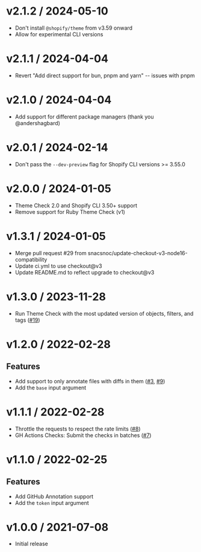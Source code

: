 # v2.1.2 / 2024-05-10

- Don't install `@shopify/theme` from v3.59 onward
- Allow for experimental CLI versions

# v2.1.1 / 2024-04-04

- Revert "Add direct support for bun, pnpm and yarn" -- issues with pnpm

# v2.1.0 / 2024-04-04

- Add support for different package managers (thank you @andershagbard)

# v2.0.1 / 2024-02-14

- Don't pass the `--dev-preview` flag for Shopify CLI versions >= 3.55.0

# v2.0.0 / 2024-01-05

- Theme Check 2.0 and Shopify CLI 3.50+ support
- Remove support for Ruby Theme Check (v1)

# v1.3.1 / 2024-01-05

- Merge pull request #29 from snacsnoc/update-checkout-v3-node16-compatibility
- Update ci.yml to use checkout@v3
- Update README.md to reflect upgrade to checkout@v3

# v1.3.0 / 2023-11-28

- Run Theme Check with the most updated version of objects, filters, and tags ([#19](https://github.com/Shopify/theme-check-action/pull/19))

# v1.2.0 / 2022-02-28

## Features

- Add support to only annotate files with diffs in them ([#3](https://github.com/shopify/theme-check-action/issues/3), [#9](https://github.com/shopify/theme-check-action/issues/9))
- Add the `base` input argument

# v1.1.1 / 2022-02-28

- Throttle the requests to respect the rate limits ([#8](https://github.com/shopify/theme-check-action/issues/8))
- GH Actions Checks: Submit the checks in batches ([#7](https://github.com/shopify/theme-check-action/issues/7))

# v1.1.0 / 2022-02-25

## Features

- Add GitHub Annotation support
- Add the `token` input argument

# v1.0.0 / 2021-07-08

- Initial release
